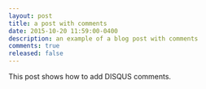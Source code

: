 ```yaml
---
layout: post
title: a post with comments
date: 2015-10-20 11:59:00-0400
description: an example of a blog post with comments
comments: true
released: false
---
```

This post shows how to add DISQUS comments.
